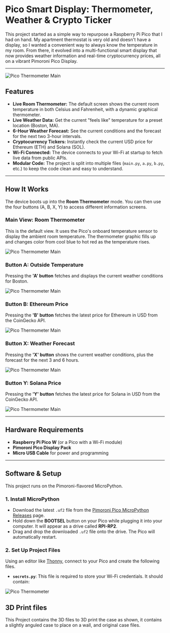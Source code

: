 # Pico Smart Display: Thermometer, Weather & Crypto Ticker

This project started as a simple way to repurpose a Raspberry Pi Pico that I had on hand. My apartment thermostat is very old and doesn't have a display, so I wanted a convenient way to always know the temperature in my room. From there, it evolved into a multi-functional smart display that now provides weather information and real-time cryptocurrency prices, all on a vibrant Pimoroni Pico Display.

-----

![Pico Thermometer Main](assets/Thermometer%20.GIF)

## Features

  * **Live Room Thermometer:** The default screen shows the current room temperature in both Celsius and Fahrenheit, with a dynamic graphical thermometer.
  * **Live Weather Data:** Get the current "feels like" temperature for a preset location (Boston, MA).
  * **6-Hour Weather Forecast:** See the current conditions and the forecast for the next two 3-hour intervals.
  * **Cryptocurrency Tickers:** Instantly check the current USD price for Ethereum (ETH) and Solana (SOL).
  * **Wi-Fi Connected:** The device connects to your Wi-Fi at startup to fetch live data from public APIs.
  * **Modular Code:** The project is split into multiple files (`main.py`, `a.py`, `b.py`, etc.) to keep the code clean and easy to understand.

-----

## How It Works

The device boots up into the **Room Thermometer** mode. You can then use the four buttons (A, B, X, Y) to access different information screens.

### Main View: Room Thermometer

This is the default view. It uses the Pico's onboard temperature sensor to display the ambient room temperature. The thermometer graphic fills up and changes color from cool blue to hot red as the temperature rises.

  ![Pico Thermometer Main](assets/mainScreen.jpg)

### Button A: Outside Temperature

Pressing the **'A' button** fetches and displays the current weather conditions for Boston.

![Pico Thermometer Main](assets/a.jpg)

### Button B: Ethereum Price

Pressing the **'B' button** fetches the latest price for Ethereum in USD from the CoinGecko API.

![Pico Thermometer Main](assets/b.jpg)

### Button X: Weather Forecast

Pressing the **'X' button** shows the current weather conditions, plus the forecast for the next 3 and 6 hours.

![Pico Thermometer Main](assets/x.jpg)

### Button Y: Solana Price

Pressing the **'Y' button** fetches the latest price for Solana in USD from the CoinGecko API.

![Pico Thermometer Main](assets/y.jpg)

-----

## Hardware Requirements

  * **Raspberry Pi Pico W** (or a Pico with a Wi-Fi module)
  * **Pimoroni Pico Display Pack**
  * **Micro USB Cable** for power and programming

-----

## Software & Setup

This project runs on the Pimoroni-flavored MicroPython.

### 1\. Install MicroPython

  * Download the latest `.uf2` file from the [Pimoroni Pico MicroPython Releases](https://github.com/pimoroni/pimoroni-pico/releases) page.
  * Hold down the **BOOTSEL** button on your Pico while plugging it into your computer. It will appear as a drive called **RPI-RP2**.
  * Drag and drop the downloaded `.uf2` file onto the drive. The Pico will automatically restart.

### 2\. Set Up Project Files

Using an editor like [Thonny](https://thonny.org/), connect to your Pico and create the following files.

  * **`secrets.py`**: This file is required to store your Wi-Fi credentials. It should contain:

  ![Pico Thermometer](assets/device.jpg)

  ## 3D Print files
  This Project contains the 3D files to 3D print the case as shown, it contains a slightly anguled case to place on a wall, and original case files.